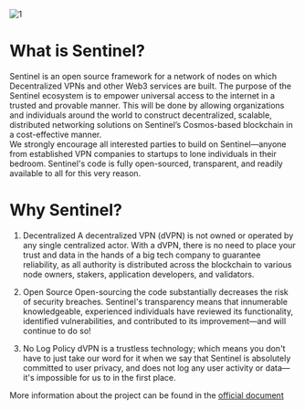 ![1](https://github.com/user-attachments/assets/fbdbad92-61f4-4297-ac85-8fc848d00ff4)

# What is Sentinel?

Sentinel is an open source framework for a network of nodes on which Decentralized VPNs and other Web3 services are built. The purpose of the Sentinel ecosystem is to empower universal access to the internet in a trusted and provable manner. This will be done by allowing organizations and individuals around the world to construct decentralized, scalable, distributed networking solutions on Sentinel’s Cosmos-based blockchain in a cost-effective manner.  
We strongly encourage all interested parties to build on Sentinel—anyone from established VPN companies to startups to lone individuals in their bedroom. Sentinel's code is fully open-sourced, transparent, and readily available to all for this very reason.

# Why Sentinel?

1. Decentralized
A decentralized VPN (dVPN) is not owned or operated by any single centralized actor. With a dVPN, there is no need to place your trust and data in the hands of a big tech company to guarantee reliability, as all authority is distributed across the blockchain to various node owners, stakers, application developers, and validators.

2. Open Source
Open-sourcing the code substantially decreases the risk of security breaches. Sentinel's transparency means that innumerable knowledgeable, experienced individuals have reviewed its functionality, identified vulnerabilities, and contributed to its improvement—and will continue to do so!

3. No Log Policy
dVPN is a trustless technology; which means you don't have to just take our word for it when we say that Sentinel is absolutely committed to user privacy, and does not log any user activity or data—it's impossible for us to in the first place.

More information about the project can be found in the [official document](https://docs.sentinel.co/getting-started/introduction)
